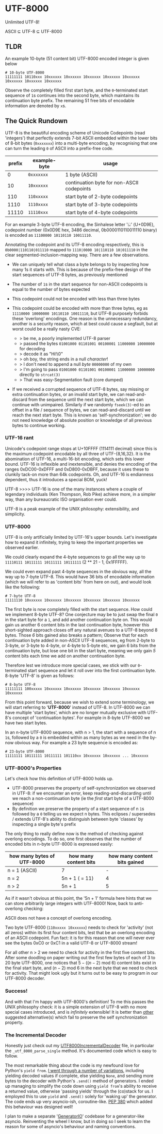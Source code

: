 # UTF-8000

Unlimited UTF-8!

ASCII ⊆ UTF-8 ⊆ UTF-8000

## TLDR

An example 10-byte (51 content bit) UTF-8000 encoded integer is given below

```
# 10-byte UTF-8000
11111111 10110xxx 10xxxxxx 10xxxxxx 10xxxxxx 10xxxxxx 10xxxxxx 10xxxxxx 10xxxxxx 10xxxxxx
```

Observe the completely filled first start byte, and the `0`-terminated start sequence of `1`s continues into the second byte, which maintains its continuation byte prefix. The remaining 51 free bits of encodable information are denoted by `x`s.

## The Quick Rundown

UTF-8 is the beautiful encoding scheme of Unicode Codepoints (read 'integers') that perfectly extends 7-bit ASCII embedded within the lower bits of 8-bit bytes (`0xxxxxxx`) into a multi-byte encoding, by recognising that one can turn the leading `0` of ASCII into a prefix-free code.

| prefix | example-byte | usage |
| -      | -            | -                                          |
| 0      | `0xxxxxxx`   | 1 byte (ASCII)                             |
| 10     | `10xxxxxx`   | continuation byte for non-ASCII codepoints |
| 110    | `110xxxxx`   | start byte of 2-byte codepoints            |
| 1110   | `1110xxxx`   | start byte of 3-byte codepoints            |
| 11110  | `11110xxx`   | start byte of 4-byte codepoints            |

For an example 3-byte UTF-8 encoding, the Sinhalese letter 'ඞ' (U+0D9E), codepoint number (0x0D9E hex, 3486 decimal, 0b0000110110011110 binary) is encoded as `11100000 10110110 10011110`.

Annotating the codepoint and its UTF-8 encoding respectively, this is `0b0000|110110|011110` mapped to `1110|0000 10|110110 10|011110` in the clear segmented-inclusion-mapping way. There are a few observations.

- We can uniquely tell what class a byte belongs to by inspecting how many 1s it starts with. This is because of the prefix-free design of the start sequences of UTF-8 bytes, as previously mentioned
- The number of `1`s in the start sequence for non-ASCII codepoints is equal to the number of bytes expected
- This codepoint could not be encoded with less than three bytes
- This codepoint could be encoded with more than three bytes, eg as `11110000 10000000 10110110 10011110`, but UTF-8 purposely forbids these 'overlong' encodings. One reason is the unnecessary redundancy, another is a security reason, which at best could cause a segfault, but at worst could be a really nasty CVE:

    - \> be me, a poorly implemented UTF-8 parser
    - \> passed the bytes `01001000 01101001 00100001 11000000 10000000` for decoding
    - \> decode it as "Hi!\0"
    - \> oh boy, the string ends in a null *character*!
    - \> I don't need to append a null *byte* `00000000` of my own
    - \> I'm going to pass `01001000 01101001 00100001 11000000 10000000` directly to `strcat(3)`
    - \> That was easy-Segmentation fault (core dumped)

- If we received a corrupted sequence of UTF-8 bytes, say missing or extra continuation bytes, or an invalid start byte, we can read-and-discard from the sequence until the next start byte, which we can continue with unimpaired. Similarly if we randomly `fseek(3)`-ed to an offset in a file / sequence of bytes, we can read-and-discard until we reach the next start byte. This is known as 'self-synchronization'; we do not need knowledge of absolute position or knowledge of all previous bytes to continue working.

### UTF-16 rant

Unicode's codepoint range stops at U+10FFFF (1114111 decimal) since this is the maximum codepoint encodable by all three of UTF-{8,16,32}. It is the abomination of UTF-16, a multi-16-bit encoding, which sets this lower bound. UTF-16 is inflexible and inextensible, and denies the encoding of the ranges 0xDC00-0xDFFF and 0xD800-0xDBFF, because it uses these to clunkily tack-on more than 64k codepoints. Oh, and UTF-16 is endianness dependent, thus it introduces a special BOM, yuck!

UTF-8 >>>> UTF-16 is one of the many instances where a couple of legendary individuals (Ken Thompson, Rob Pike) achieve more, in a simpler way, than any bureaucratic ISO organisation ever could.

UTF-8 is a peak example of the UNIX philosophy: extensibility, and simplicity.

### UTF-8000

UTF-8 is only artificially limited by UTF-16's upper bounds. Let's investigate how to expand it infinitely, trying to keep the important properties we observed earlier.

We could clearly expand the 4-byte sequences to go all the way up to `11110111 10111111 10111111 10111111` (2 ** 21 - 1, 0x1FFFFF).

We could even expand past 4-byte sequences in the obvious way, all the way up to 7-byte UTF-8. This would have 36 bits of encodable information (which we will refer to as 'content bits' from here on out), and would look like the following:

```
# 7-byte UTF-8
11111110 10xxxxxx 10xxxxxx 10xxxxxx 10xxxxxx 10xxxxxx 10xxxxxx
```

The first byte is now completely filled with the start sequence. How could we implement 8-byte UTF-8? One conjecture may be to just swap the final `0` in the start byte for a `1`, and add another continuation byte on. This would gain us another 6 content bits in the last continuation byte, however this short-sighted approach closes off any natural avenues to a UTF-8 beyond 8 bytes. Those *6* bits gained also breaks a pattern; Observe that for each continuation byte added in non-ASCII UTF-8 sequences, eg from 2-byte to 3-byte, or 3-byte to 4-byte, or 4-byte to 5-byte etc, we gain 6 bits from the continuation byte, but lose one bit in the start byte, meaning we only gain *5* content bits each time we add on another continuation byte.

Therefore lest we introduce more special cases, we stick with our `0`-terminated start sequence and let it roll over into the first continuation byte. 8-byte 'UTF-8' is given as follows:

```
# 8-byte UTF-8
11111111 100xxxxx 10xxxxxx 10xxxxxx 10xxxxxx 10xxxxxx 10xxxxxx 10xxxxxx
```

From this point forward, because we wish to extend some terminology, we will start referring to '**UTF-8000**' instead of UTF-8. In UTF-8000 we can have multiple 'start bytes', which are no longer mutually exclusive with UTF-8's concept of 'continuation bytes'. For example in 8-byte UTF-8000 we have two start bytes.

In an n-byte UTF-8000 sequence, with n > 1, the start with a sequence of n `1`s, followed by a `0` is embedded within as many bytes as we need in the by-now obvious way. For example a 23 byte sequence is encoded as:

```
# 23-byte UTF-8000
11111111 10111111 10111111 101110xx 10xxxxxx 10xxxxxx ... 10xxxxxx
```

### UTF-8000's Properties

Let's check how this definition of UTF-8000 holds up.

- UTF-8000 preserves the property of self-synchronization we observed in UTF-8: if we encounter an error, keep reading-and-discarding until we reach a non-continuation byte (ie the *first* start byte of a UTF-8000 sequence)
- By definition we preserve the property of a start sequence of n `1`s followed by a `0` telling us we expect n bytes. This eclipses / supersedes / extends UTF-8's ability to distinguish between byte 'classes' by inspecting a single byte's prefix

The only thing to really define now is the method of checking against overlong encodings. To do so, one first observes that the number of encoded bits in n-byte UTF-8000 is expressed easily:

| how many bytes of UTF-8000 | how many content bits | how many content bits gained |
| -                          | -                     | -                            |
| n = 1 (ASCII)              | 7                     | -                            |
| n = 2                      | 5n + 1 ( = 11)        | 4                            |
| n > 2                      | 5n + 1                | 5                            |

As if it wasn't obvious at this point, the '5n + 1' formula here hints that we can store arbitrarily large integers with UTF-8000! Now, back to anti-overlong checking:

ASCII does not have a concept of overlong encoding.

Two byte UTF-8000 (`110xxxxx 10xxxxxx`) needs to check for 'activity' (not all zeros) within its first four content bits, lest that be an overlong encoding of an ASCII codepoint. Fun fact: it is for this reason that one will never ever see the bytes 0xC0 or 0xC1 in a valid UTF-8 or UTF-8000 stream!

For all other n > 2 we need to check for activity in the first five content bits. After some doodling on paper writing out the first few bytes of each of 3 to 20 byte UTF-8000, one notices that $5 - ((n - 2) \text{ mod } 6)$ content bits exist in the final start byte, and $(n - 2) \text{ mod } 6$ in the next byte that we need to check for activity. That might look ugly but it turns out to be easy to program in our UTF-8000 decoder.

### Success!

And with that I'm happy with UTF-8000's definition! To me this passes the UNIX philosophy check: it is a simple extension of UTF-8 with no more special cases introduced, and is *infinitely* extensible! It is better than [other](https://www.youtube.com/watch?v=tAMDtH9uq1Y) suggested alternative(s) which fail to preserve the self synchronization property.

### The Incremental Decoder

Honestly just check out my [UTF8000IncrementalDecoder](./src/UTF8000/UTF8000IncrementalDecoder.py) file, in particular the `_utf_8000_parse_single` method. It's documented code which is easy to follow.

The most remarkable thing about the code is my newfound love for Python's `yield from`. [I went through a number of variations](https://www.youtube.com/watch?v=C7o5kWrbJJE&t=205s), including yielding decoded values if complete, else yielding `None`, and sending more bytes to the decoder with Python's `.send()` method of generators. I ended up managing to simplify the code down using `yield from`'s ability to receive a returned value, otherwise 'passing yields' through the (co)stack for us. I employed this to use `yield` and `.send()` solely for 'waking up' the generator. The code ends up very asyncio-ish, coroutine-like. [PEP 380](https://peps.python.org/pep-0380/) which added this behaviour was designed well!

I plan to make a separate '[GeneratorIO](https://github.com/jb2170/GeneratorIO/)' codebase for a generator-like asyncio. Reinventing the wheel I know, but in doing so I seek to learn the reason for some of asyncio's behaviour and naming conventions.
